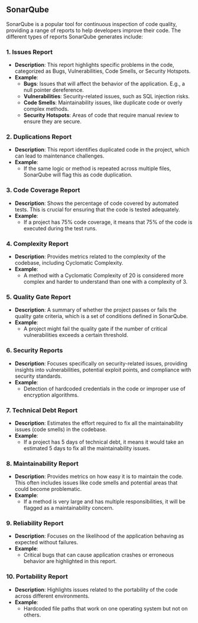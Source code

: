 ## SonarQube

SonarQube is a popular tool for continuous inspection of code quality, providing a range of reports to help developers improve their code. The different types of reports SonarQube generates include:

### 1. **Issues Report**
   - **Description**: This report highlights specific problems in the code, categorized as Bugs, Vulnerabilities, Code Smells, or Security Hotspots.
   - **Example**: 
     - **Bugs**: Issues that will affect the behavior of the application. E.g., a null pointer dereference.
     - **Vulnerabilities**: Security-related issues, such as SQL injection risks.
     - **Code Smells**: Maintainability issues, like duplicate code or overly complex methods.
     - **Security Hotspots**: Areas of code that require manual review to ensure they are secure.

### 2. **Duplications Report**
   - **Description**: This report identifies duplicated code in the project, which can lead to maintenance challenges.
   - **Example**: 
     - If the same logic or method is repeated across multiple files, SonarQube will flag this as code duplication.

### 3. **Code Coverage Report**
   - **Description**: Shows the percentage of code covered by automated tests. This is crucial for ensuring that the code is tested adequately.
   - **Example**: 
     - If a project has 75% code coverage, it means that 75% of the code is executed during the test runs.

### 4. **Complexity Report**
   - **Description**: Provides metrics related to the complexity of the codebase, including Cyclomatic Complexity.
   - **Example**: 
     - A method with a Cyclomatic Complexity of 20 is considered more complex and harder to understand than one with a complexity of 3.

### 5. **Quality Gate Report**
   - **Description**: A summary of whether the project passes or fails the quality gate criteria, which is a set of conditions defined in SonarQube.
   - **Example**: 
     - A project might fail the quality gate if the number of critical vulnerabilities exceeds a certain threshold.

### 6. **Security Reports**
   - **Description**: Focuses specifically on security-related issues, providing insights into vulnerabilities, potential exploit points, and compliance with security standards.
   - **Example**: 
     - Detection of hardcoded credentials in the code or improper use of encryption algorithms.

### 7. **Technical Debt Report**
   - **Description**: Estimates the effort required to fix all the maintainability issues (code smells) in the codebase.
   - **Example**: 
     - If a project has 5 days of technical debt, it means it would take an estimated 5 days to fix all the maintainability issues.

### 8. **Maintainability Report**
   - **Description**: Provides metrics on how easy it is to maintain the code. This often includes issues like code smells and potential areas that could become problematic.
   - **Example**: 
     - If a method is very large and has multiple responsibilities, it will be flagged as a maintainability concern.

### 9. **Reliability Report**
   - **Description**: Focuses on the likelihood of the application behaving as expected without failures.
   - **Example**: 
     - Critical bugs that can cause application crashes or erroneous behavior are highlighted in this report.

### 10. **Portability Report**
   - **Description**: Highlights issues related to the portability of the code across different environments.
   - **Example**: 
     - Hardcoded file paths that work on one operating system but not on others.

